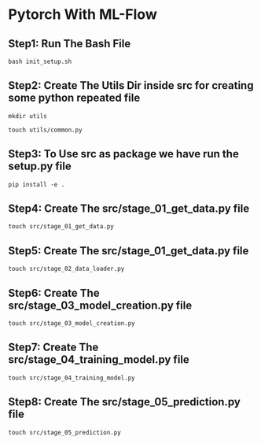# Pytorch With ML-Flow

## Step1: Run The Bash File
```
bash init_setup.sh
```

## Step2: Create The Utils Dir inside src for creating some python repeated file
```
mkdir utils
```
```
touch utils/common.py
```

## Step3: To Use src as package we have run the setup.py file
```
pip install -e .
```

## Step4: Create The src/stage_01_get_data.py file 
```
touch src/stage_01_get_data.py
```

## Step5: Create The src/stage_01_get_data.py file 
```
touch src/stage_02_data_loader.py
```

## Step6: Create The src/stage_03_model_creation.py file 
```
touch src/stage_03_model_creation.py
```

## Step7: Create The src/stage_04_training_model.py file 
```
touch src/stage_04_training_model.py
```

## Step8: Create The src/stage_05_prediction.py file 
```
touch src/stage_05_prediction.py
```